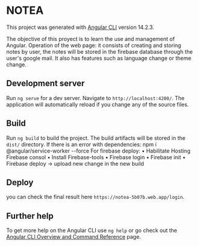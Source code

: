 # NOTEA

This project was generated with [Angular CLI](https://github.com/angular/angular-cli) version 14.2.3.

The objective of this proyect is to learn the use and management of Angular. Operation of the web page: it consists of creating and storing notes by user, the notes will be stored in the firebase database through the user's google mail. It also has features such as language change or theme change.

## Development server

Run `ng serve` for a dev server. Navigate to `http://localhost:4200/`. The application will automatically reload if you change any of the source files.

## Build

Run `ng build` to build the project. The build artifacts will be stored in the `dist/` directory.
If there is an error with dependencies:
npm i @angular/service-worker --force
For firebase deploy:
• Habilitate Hosting Firebase consol
• Install Firebase-tools
• Firebase login
• Firebase init
• Firebase deploy -> upload new change in the new build

## Deploy

you can check the final result here `https://notea-5b07b.web.app/login`.

## Further help

To get more help on the Angular CLI use `ng help` or go check out the [Angular CLI Overview and Command Reference](https://angular.io/cli) page.
